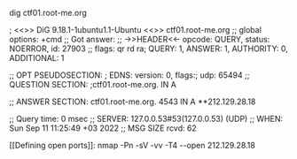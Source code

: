  dig ctf01.root-me.org

; <<>> DiG 9.18.1-1ubuntu1.1-Ubuntu <<>> ctf01.root-me.org
;; global options: +cmd
;; Got answer:
;; ->>HEADER<<- opcode: QUERY, status: NOERROR, id: 27903
;; flags: qr rd ra; QUERY: 1, ANSWER: 1, AUTHORITY: 0, ADDITIONAL: 1

;; OPT PSEUDOSECTION:
; EDNS: version: 0, flags:; udp: 65494
;; QUESTION SECTION:
;ctf01.root-me.org.		IN	A

;; ANSWER SECTION:
ctf01.root-me.org.	4543	IN	A	**212.129.28.18

;; Query time: 0 msec
;; SERVER: 127.0.0.53#53(127.0.0.53) (UDP)
;; WHEN: Sun Sep 11 11:25:49 +03 2022
;; MSG SIZE  rcvd: 62

[[Defining open ports]]:  nmap -Pn -sV -vv -T4 --open 212.129.28.18